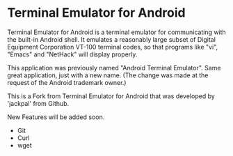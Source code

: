 # Terminal Emulator for Android



Terminal Emulator for Android is a terminal emulator for communicating with the
built-in Android shell. It emulates a reasonably large subset of Digital
Equipment Corporation VT-100 terminal codes, so that programs like "vi", "Emacs"
and "NetHack" will display properly.

This application was previously named "Android Terminal Emulator". Same great
application, just with a new name. (The change was made at the request of the
Android trademark owner.)

This is a Fork from Terminal Emulator for Android that was developed by 'jackpal' from Github.

New Features will be added soon.

- Git
- Curl
- wget

